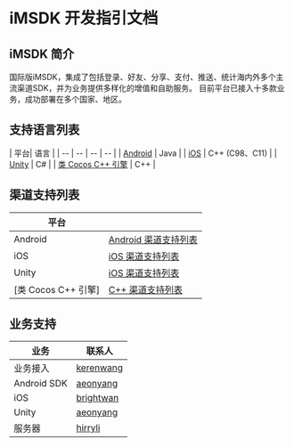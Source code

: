 # iMSDK 开发指引文档

## iMSDK 简介

国际版iMSDK，集成了包括登录、好友、分享、支付、推送、统计海内外多个主流渠道SDK，并为业务提供多样化的增值和自助服务。 目前平台已接入十多款业务，成功部署在多个国家、地区。

## 支持语言列表

| 平台| 语言 |
| -- | -- | -- | -- |
| [Android](Android/README.md) | Java |
| [iOS](iOS/README.md) | C++ (C98、C11) |
| [Unity](Unity/README.md) | C# |
| [类 Cocos C++ 引擎](Cpp/README.md) | C++ |

## 渠道支持列表

| 平台 |  |
| -- | -- |
| Android | [Android 渠道支持列表](Android/ChannelList.md) |
| iOS | [iOS 渠道支持列表](iOS/ChannelList.md) |
| Unity | [iOS 渠道支持列表](Unity/ChannelList.md) |
| [类 Cocos C++ 引擎] | [C++ 渠道支持列表](Cpp/ChannelList.md) |

## 业务支持

| 业务 | 联系人 |
| -- | -- |
| 业务接入 | [kerenwang](kerenwang@tencent.com) |
| Android SDK | [aeonyang](aeonyang@tencent.com) |
| iOS | [brightwan](brightwan@tencent.com) |
| Unity | [aeonyang](aeonyang@tencent.com) |
| 服务器 | [hirryli](hirryli@tencent.com) |









